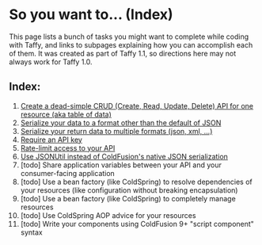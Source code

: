 # So you want to... (Index)

This page lists a bunch of tasks you might want to complete while coding with Taffy, and links to subpages explaining how you can accomplish each of them. It was created as part of Taffy 1.1, so directions here may not always work for Taffy 1.0.

## Index:

1. [Create a dead-simple CRUD (Create, Read, Update, Delete) API for one resource (aka table of data)](https://github.com/atuttle/Taffy/wiki/So-you-want-to:-Create-a-dead-simple-CRUD-API)
1. [Serialize your data to a format other than the default of JSON](https://github.com/atuttle/Taffy/wiki/So-you-want-to:-Serialize-data-to-a-different-data-type)
1. [Serialize your return data to multiple formats (json, xml, ...)](https://github.com/atuttle/Taffy/wiki/So-you-want-to:-Support-returning-multiple-formats)
1. [Require an API key](https://github.com/atuttle/Taffy/wiki/So-you-want-to:-Require-an-API-Key)
1. [Rate-limit access to your API](https://github.com/atuttle/Taffy/wiki/So-you-want-to:-Rate-Limit-access-to-your-API)
1. [Use JSONUtil instead of ColdFusion's native JSON serialization](https://github.com/atuttle/Taffy/wiki/So-you-want-to:-Use-JSONUtil-instead-of-Native-JSON-serialization)
1. [todo] Share application variables between your API and your consumer-facing application
1. [todo] Use a bean factory (like ColdSpring) to resolve dependencies of your resources (like configuration without breaking encapsulation)
1. [todo] Use a bean factory (like ColdSpring) to completely manage resources
1. [todo] Use ColdSpring AOP advice for your resources
1. [todo] Write your components using ColdFusion 9+ "script component" syntax